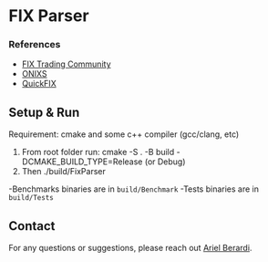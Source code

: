 # FIX Parser

### References

- [FIX Trading Community](https://www.fixtrading.org/online-specification/)
- [ONIXS](https://www.onixs.biz/fix-dictionary/latest/index.html)
- [QuickFIX](https://github.com/quickfix/quickfix)

## Setup & Run

Requirement: cmake and some c++ compiler (gcc/clang, etc)

1) From root folder run: cmake -S . -B build -DCMAKE_BUILD_TYPE=Release (or Debug)
2) Then ./build/FixParser 

-Benchmarks binaries are in `build/Benchmark`
-Tests binaries are in `build/Tests`

## Contact

For any questions or suggestions, please reach out [Ariel Berardi](https://www.linkedin.com/in/aberardi95/).
